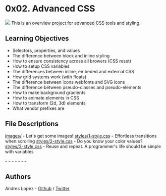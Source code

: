 # 0x02. Advanced CSS
<img src="https://www.solucionex.com/sites/default/files/posts/imagen/css_blog.png">
This is an overview project for advanced CSS tools and styling.

## Learning Objectives

* Selectors, properties, and values
* The difference between block and inline styling
* How to ensure consistency across all browers (CSS reset)
* How to setup CSS variables
* The differences between inline, embeded and external CSS
* How grid systems work (with floats)
* The difference between icons webfonts and SVG icons
* The difference between pseudo-classes and pseudo-elements
* How to make background gradients
* How to animate elements in CSS
* How to transform (2d, 3d) elements
* What vendor prefixes are

## File Descriptions

[images/](images/) - Let's get some images!
[styles/1-style.css](styles/1-style.css) - Effortless transitions when scrolling
[styles/2-style.css](styles/2-style.css) - Do you know your color values?
[styles/3-style.css](styles/3-style.css) - Reuse and repeat. A programmer's life should be simple with variables

[]() -
[]() -
[]() -
[]() -
[]() -
[]() -
[]() -

## Authors
Andres Lopez - [Github](https://github.com/andylopezr) / [Twitter](https://twitter.com/_andy_lopez_)